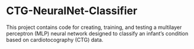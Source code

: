 # CTG-NeuralNet-Classifier
This project contains code for creating, training, and testing a multilayer perceptron (MLP) neural network designed to classify an infant’s condition based on cardiotocography (CTG) data.
